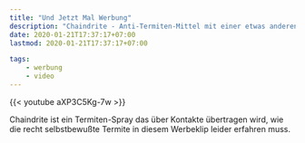 ```yaml
---
title: "Und Jetzt Mal Werbung"
description: "Chaindrite - Anti-Termiten-Mittel mit einer etwas anderen Werbung ;)"
date: 2020-01-21T17:37:17+07:00
lastmod: 2020-01-21T17:37:17+07:00

tags:
    - werbung
    - video
---
```


{{< youtube aXP3C5Kg-7w >}}

Chaindrite ist ein Termiten-Spray das &uuml;ber Kontakte &uuml;bertragen wird, wie die recht selbstbewu&szlig;te Termite in diesem Werbeklip leider erfahren muss.
